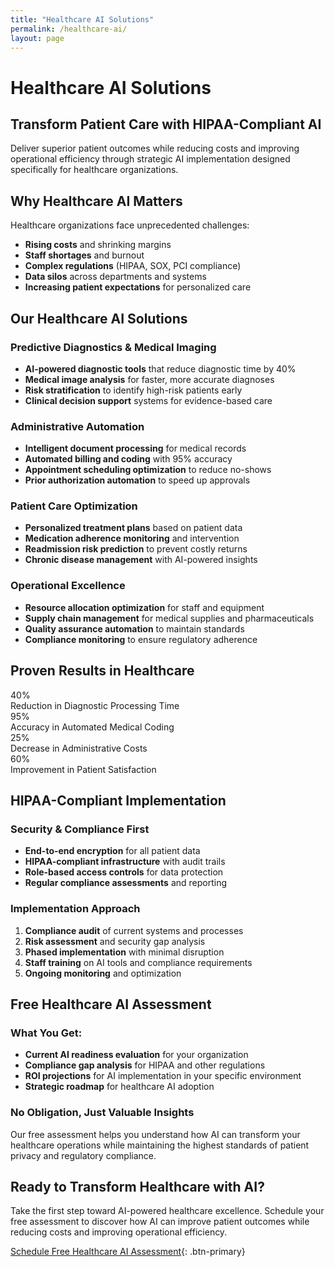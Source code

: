 ```yaml
---
title: "Healthcare AI Solutions"
permalink: /healthcare-ai/
layout: page
---
```


# Healthcare AI Solutions

## Transform Patient Care with HIPAA-Compliant AI

Deliver superior patient outcomes while reducing costs and improving operational efficiency through strategic AI implementation designed specifically for healthcare organizations.

## Why Healthcare AI Matters

Healthcare organizations face unprecedented challenges:
- **Rising costs** and shrinking margins
- **Staff shortages** and burnout
- **Complex regulations** (HIPAA, SOX, PCI compliance)
- **Data silos** across departments and systems
- **Increasing patient expectations** for personalized care

## Our Healthcare AI Solutions

### **Predictive Diagnostics & Medical Imaging**
- **AI-powered diagnostic tools** that reduce diagnostic time by 40%
- **Medical image analysis** for faster, more accurate diagnoses
- **Risk stratification** to identify high-risk patients early
- **Clinical decision support** systems for evidence-based care

### **Administrative Automation**
- **Intelligent document processing** for medical records
- **Automated billing and coding** with 95% accuracy
- **Appointment scheduling optimization** to reduce no-shows
- **Prior authorization automation** to speed up approvals

### **Patient Care Optimization**
- **Personalized treatment plans** based on patient data
- **Medication adherence monitoring** and intervention
- **Readmission risk prediction** to prevent costly returns
- **Chronic disease management** with AI-powered insights

### **Operational Excellence**
- **Resource allocation optimization** for staff and equipment
- **Supply chain management** for medical supplies and pharmaceuticals
- **Quality assurance automation** to maintain standards
- **Compliance monitoring** to ensure regulatory adherence

## Proven Results in Healthcare

<div class="results-grid">
    <div class="result-card">
        <div class="result-number">40%</div>
        <div class="result-text">Reduction in Diagnostic Processing Time</div>
    </div>
    <div class="result-card">
        <div class="result-number">95%</div>
        <div class="result-text">Accuracy in Automated Medical Coding</div>
    </div>
    <div class="result-card">
        <div class="result-number">25%</div>
        <div class="result-text">Decrease in Administrative Costs</div>
    </div>
    <div class="result-card">
        <div class="result-number">60%</div>
        <div class="result-text">Improvement in Patient Satisfaction</div>
    </div>
</div>

## HIPAA-Compliant Implementation

### **Security & Compliance First**
- **End-to-end encryption** for all patient data
- **HIPAA-compliant infrastructure** with audit trails
- **Role-based access controls** for data protection
- **Regular compliance assessments** and reporting

### **Implementation Approach**
1. **Compliance audit** of current systems and processes
2. **Risk assessment** and security gap analysis
3. **Phased implementation** with minimal disruption
4. **Staff training** on AI tools and compliance requirements
5. **Ongoing monitoring** and optimization

## Free Healthcare AI Assessment

### **What You Get:**
- **Current AI readiness evaluation** for your organization
- **Compliance gap analysis** for HIPAA and other regulations
- **ROI projections** for AI implementation in your specific environment
- **Strategic roadmap** for healthcare AI adoption

### **No Obligation, Just Valuable Insights**
Our free assessment helps you understand how AI can transform your healthcare operations while maintaining the highest standards of patient privacy and regulatory compliance.

## Ready to Transform Healthcare with AI?

Take the first step toward AI-powered healthcare excellence. Schedule your free assessment to discover how AI can improve patient outcomes while reducing costs and improving operational efficiency.

[Schedule Free Healthcare AI Assessment](#contact){: .btn-primary}
